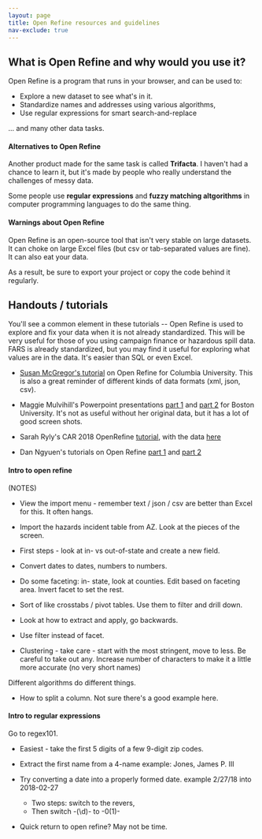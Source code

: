 ```yaml
---
layout: page
title: Open Refine resources and guidelines
nav-exclude: true
---
```


## What is Open Refine and why would you use it?


Open Refine is a program that runs in your browser, and can be used to:
* Explore a new dataset to see what's in it.
* Standardize names and addresses using various algorithms,
* Use regular expressions for smart search-and-replace

... and many other data tasks.

#### Alternatives to Open Refine

Another product made for the same task is called **Trifacta**. I haven't had a chance to learn it, but it's made by people who really understand the challenges of messy data.

Some people use **regular expressions** and **fuzzy matching altgorithms** in computer programming languages to do the same thing.

#### Warnings about Open Refine

Open Refine is an open-source tool that isn't very stable on large datasets. It can choke on large Excel files (but csv or tab-separated values are fine). It can also eat your data.

As a result, be sure to export your project or copy the code behind it regularly.

## Handouts / tutorials

You'll see a common element in these tutorials -- Open Refine is used to explore and fix your data when it is not already standardized. This will be very useful for those of you using campaign finance or hazardous spill data. FARS is already standardized, but you may find it useful for exploring what values are in the data. It's easier than SQL or even Excel.

*  [Susan McGregor's tutorial](https://www.youtube.com/watch?v=eZw9V2VMeTA) on Open Refine for Columbia University. This is also a great reminder of different kinds of data formats (xml, json, csv).

* Maggie Mulvihill's Powerpoint presentations [part 1](https://github.com/sarahcnyt/stabile/blob/master/cleanup/presentations/CLEANING%20DATA%20WITH%20OPEN%20REFINE.pptx) and [part 2](https://github.com/sarahcnyt/stabile/blob/master/cleanup/presentations/ANSWERS%20TO%20TAKE%20HOME%20EXERCISE%203%20-%20OPEN%20REFINE%20AND%20GOOGLE%20FUSION%20TABLES.pptx) for Boston University.  It's not as useful without her original data, but it has a lot of good screen shots.

* Sarah Ryly's CAR 2018 OpenRefine [tutorial](https://drive.google.com/drive/folders/0B43bFBSY0ET3VkttWnlzQ05IaDQ), with the data [here](https://www.dropbox.com/sh/c5c5nfcyzus1bmg/AADdTxLg_7HBB8-6xuGQu6Oka/OpenRefine_1164?dl=0)

* Dan Ngyuen's tutorials on Open Refine [part 1](http://www.padjo.org/tutorials/open-refine/introduction-to-open-refine/) and [part 2](http://www.padjo.org/tutorials/open-refine/clustering/)



#### Intro to open refine
(NOTES)

* View the import menu - remember text / json / csv are better than Excel for this. It often hangs.

* Import the hazards incident table from AZ. Look at the pieces of the screen.

* First steps - look at in- vs out-of-state and create a new field.

* Convert dates to dates, numbers to numbers.

* Do some faceting: in- state, look at counties. Edit based on faceting area. Invert facet to set the rest.

* Sort of like crosstabs / pivot tables. Use them to filter and drill down.

* Look at how to extract and apply, go backwards.

* Use filter instead of facet.

* Clustering - take care - start with the most stringent, move to less. Be careful to take out any. Increase number of characters to make it a little more accurate (no very short names)

Different algorithms do different things.

* How to split a column. Not sure there's a good example here.

#### Intro to regular expressions

Go to regex101.

* Easiest - take the first 5 digits of a few 9-digit zip codes.

* Extract the first name from a 4-name example:
        Jones, James P. III

* Try converting a date into a properly formed date. example 2/27/18 into 2018-02-27
  * Two steps: switch to the revers,
  * Then switch -(\d)- to -0(1)-

* Quick return to open refine? May not be time.
